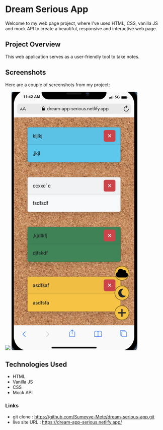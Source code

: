 # Dream Serious App

Welcome to my web page project, where I've used HTML, CSS, vanilla JS and mock API to create a beautiful, responsive and interactive web page.

## Project Overview

This web application serves as a user-friendly tool to take notes.

## Screenshots

Here are a couple of screenshots from my project:

![](/img/Screenshot-desktop.png)
<img src="./img/Screenshot-phone.png" width="400">

## Technologies Used
- HTML
- Vanilla JS
- CSS
- Mock API

### Links
- git clone : https://github.com/Sumeyye-Mete/dream-serious-app.git
- live site URL :  https://dream-app-serious.netlify.app/
